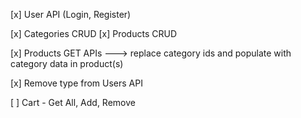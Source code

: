 [x] User API (Login, Register)

[x] Categories CRUD
[x] Products CRUD

[x] Products GET APIs ---> replace category ids and populate with category data in product(s)

[x] Remove type from Users API

[ ] Cart - Get All, Add, Remove
